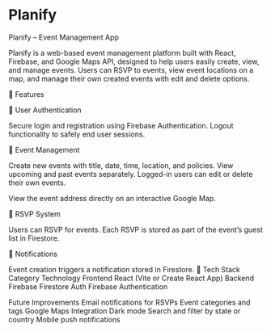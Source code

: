 # Planify

Planify – Event Management App

Planify is a web-based event management platform built with React, Firebase, and Google Maps API, designed to help users easily create, view, and manage events. Users can RSVP to events, view event locations on a map, and manage their own created events with edit and delete options.

🚀 Features

🧭 User Authentication

Secure login and registration using Firebase Authentication.
Logout functionality to safely end user sessions.

🎉 Event Management

Create new events with title, date, time, location, and policies.
View upcoming and past events separately.
Logged-in users can edit or delete their own events.


View the event address directly on an interactive Google Map.

📩 RSVP System

Users can RSVP for events.
Each RSVP is stored as part of the event’s guest list in Firestore.

🔔 Notifications

Event creation triggers a notification stored in Firestore.
🧩 Tech Stack
Category	Technology
Frontend	React (Vite or Create React App)
Backend	Firebase Firestore
Auth	Firebase Authentication

Future Improvements
Email notifications for RSVPs
Event categories and tags
Google Maps Integration
Dark mode
Search and filter by state or country
Mobile push notifications